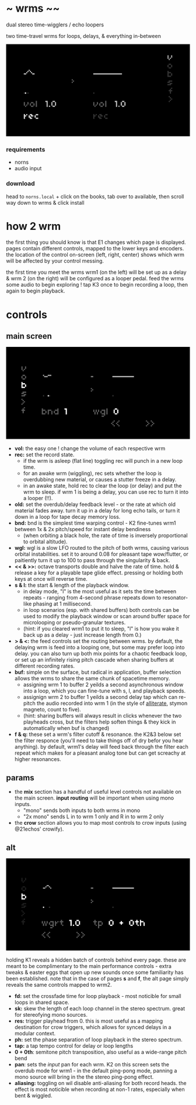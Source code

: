 # ~ wrms ~~
dual stereo time-wigglers / echo loopers

two time-travel wrms for loops, delays, & everything in-between

![screen recording](lib/img/wrm.gif)

### requirements
- norns
- audio input

### download
head to `norns.local` + click on the books, tab over to available, then scroll way down to wrms & click install 


# how 2 wrm

the first thing you should know is that E1 changes which page is displayed. pages contain different controls, mapped to the lower keys and encoders. the location of the control on-screen (left, right, center) shows which wrm will be affected by your control messing.

the first time you meet the wrms wrm1 (on the left) will be set up as a delay & wrm 2 (on the right) will be configured as a looper pedal. feed the wrms some audio to begin exploring ! tap K3 once to begin recording a loop, then again to begin playback.

# controls

## main screen

![main screen](lib/img/main.png)

- **vol:** the easy one ! change the volume of each respective wrm
- **rec:** set the record state. 
    - if the wrm is asleep (flat line) toggling rec will punch in a new loop time. 
    - for an awake wrm (wiggling), rec sets whether the loop is overdubbing new material, or causes a stutter freeze in a delay. 
    - in an awake state, hold rec to clear the loop (or delay) and put the wrm to sleep. if wrm 1 is being a delay, you can use rec to turn it into a looper (!!).
- **old:** set the overdub/delay feedback level - or the rate at which old material fades away. turn it up in a delay for long echo tails, or turn it down in a loop for tape decay memory loss.
- **bnd:** bnd is the simplest time warping control - K2 fine-tunes wrm1 between 1x & 2x pitch/speed for instant delay bendiness 
    - <Summmary> (when orbiting a black hole, the rate of time is inversely proportional to orbital altitude). </Summary>
- **wgl:** wgl is a slow LFO routed to the pitch of both wrms, causing various orbital instabilities. set it to around 0.08 for pleasant tape wow/flutter, or paitiently turn it up to 100 to pass through the singularity & back.
- **<< & >>:** octave transports double and halve the rate of time. hold & release a key for a playable tape glide effect. pressing or holding both keys at once will reverse time.
- **s & l:** the start & length of the playback window. 
    - in delay mode, "l" is the most useful as it sets the time between repeats - ranging from 4-second phrase repeats down to resonator-like phasing at 1 millisecond. 
    - in loop scenarios (esp. with shared buffers) both controls can be used to modify the playback window or scan around buffer space for microlooping or pseudo-granular textures. 
    - (hint: if you cleared wrm1 to put it to sleep, "l" is how you wake it back up as a delay - just increase length from 0.)
- **> & <:** the feed controls set the routing between wrms. by default, the delaying wrm is feed into a looping one, but some may prefer loop into delay. you can also turn up both mix points for a chaotic feedback loop, or set up an infinitely rising pitch cascade when sharing buffers at different recording rates.
- **buf:** simple on the surface, but radical in application, buffer selection allows the wrms to share the same chunk of spacetime memory. 
    - assigning wrm 1 to buffer 2 yeilds a second asynchronous window into a loop, which you can fine-tune with s, l, and playback speeds.
    - assignign wrm 2 to buffer 1 yeilds a second delay tap which can re-pitch the audio recorded into wrm 1 (in the style of [alliterate](https://github.com/andr-ew/prosody#alliterate), stymon magneto, count to five).
    - (hint: sharing buffers will always result in clicks whenever the two playheads cross, but the filters help soften things & they kick in automatically when buf is changed)
- **f & q:** these set a wrm's filter cutoff & resonance. the K2&3 below set the filter responce (you'll need to take things off of dry befor you hear anything). by default, wrm1's delay will feed back through the filter each repeat which makes for a pleasant analog tone but can get screachy at higher resonances.

## params

- the **mix** section has a handful of useful level controls not available on the main screen. **input routing** will be important when using mono inputs.
    - "mono" sends both inputs to both wrms in mono
    - "2x mono" sends L in to wrm 1 only and R in to wrm 2 only
- the **crow** section allows you to map most controls to crow inputs (using @21echos' crowify). 

## alt

![alt screen](lib/img/alt.png)

holding K1 reveals a hidden batch of controls behind every page. these are meant to be complimentary to the main performance controls - extra tweaks & easter eggs that open up new sounds once some familiarity has been established. note that in the case of pages **s** and **f**, the alt page simply reveals the same controls mapped to wrm2.

- **fd:** set the crossfade time for loop playback - most noticible for small loops in shared space.
- **sk:** skew the length of each loop channel in the stereo spectrum. great for stereofying mono sources.
- **res:** trigger playhead from 0. this is most useful as a mapping destination for crow triggers, which allows for synced delays in a modular context. 
- **ph:** set the phase separation of loop playback in the stereo spectrum.
- **tap:** a tap tempo control for delay or loop lengths
- **0 + 0th**: semitone pitch transposition, also useful as a wide-range pitch bend
- **pan**: sets the _input_ pan for each wrm. K2 on this screen sets the overdub mode for wrm1 - in the default ping-pong mode, panning a mono source will bring in the the stereo ping-pong effect.
- **aliasing:** toggling on wil disable anti-aliasing for both record heads. the effect is most noticible when recording at non-1 rates, especially when bent & wiggled.

